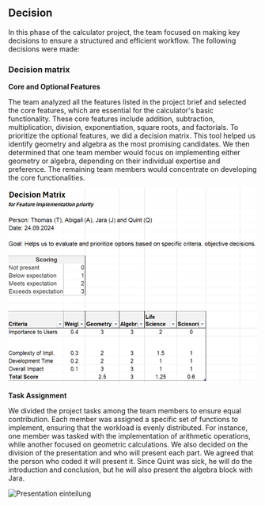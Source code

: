 ## Decision
In this phase of the calculator project, the team focused on making key decisions to ensure a structured and efficient workflow. The following decisions were made:

### Decision matrix
**Core and Optional Features**

The team analyzed all the features listed in the project brief and selected the core features, which are essential for the calculator's basic functionality. These core features include addition, subtraction, multiplication, division, exponentiation, square roots, and factorials. To prioritize the optional features, we did a decision matrix. This tool helped us identify geometry and algebra as the most promising candidates. We then determined that one team member would focus on implementing either geometry or algebra, depending on their individual expertise and preference. The remaining team members would concentrate on developing the core functionalities.

![Decision matrix](https://github.com/tlsstern/BLJ2024_TR_Tho-Abi-Jar-Qui/blob/main/Taschenrechner/Documentation/Images/decision%20matrix_calculator_decision.png)

**Task Assignment**

We divided the project tasks among the team members to ensure equal contribution. Each member was assigned a specific set of functions to implement, ensuring that the workload is evenly distributed. For instance, one member was tasked with the implementation of arithmetic operations, while another focused on geometric calculations. We also decided on the division of the presentation and who will present each part. We agreed that the person who coded it will present it. Since Quint was sick, he will do the introduction and conclusion, but he will also present the algebra block with Jara.

![Presentation einteilung]()



